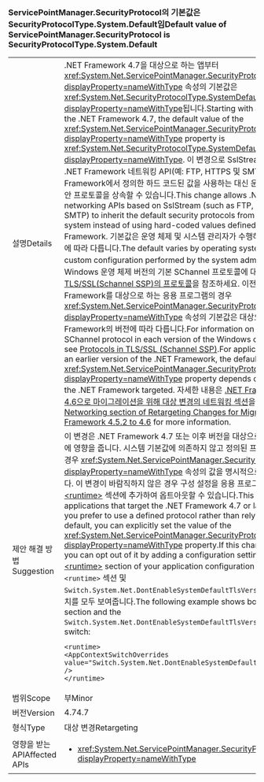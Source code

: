 ### <a name="default-value-of-servicepointmanagersecurityprotocol-is-securityprotocoltypesystemdefault"></a><span data-ttu-id="ff41a-101">ServicePointManager.SecurityProtocol의 기본값은 SecurityProtocolType.System.Default임</span><span class="sxs-lookup"><span data-stu-id="ff41a-101">Default value of ServicePointManager.SecurityProtocol is SecurityProtocolType.System.Default</span></span>

|   |   |
|---|---|
|<span data-ttu-id="ff41a-102">설명</span><span class="sxs-lookup"><span data-stu-id="ff41a-102">Details</span></span>|<span data-ttu-id="ff41a-103">.NET Framework 4.7을 대상으로 하는 앱부터 <xref:System.Net.ServicePointManager.SecurityProtocol?displayProperty=nameWithType> 속성의 기본값은 <xref:System.Net.SecurityProtocolType.SystemDefault?displayProperty=nameWithType>됩니다.</span><span class="sxs-lookup"><span data-stu-id="ff41a-103">Starting with apps that target the .NET Framework 4.7, the default value of the <xref:System.Net.ServicePointManager.SecurityProtocol?displayProperty=nameWithType> property is <xref:System.Net.SecurityProtocolType.SystemDefault?displayProperty=nameWithType>.</span></span> <span data-ttu-id="ff41a-104">이 변경으로 SslStream을 기반으로 하는 .NET Framework 네트워킹 API(예: FTP, HTTPS 및 SMTP)가 .NET Framework에서 정의한 하드 코드된 값을 사용하는 대신 운영 체제에서 기본 보안 프로토콜을 상속할 수 있습니다.</span><span class="sxs-lookup"><span data-stu-id="ff41a-104">This change allows .NET Framework networking APIs based on SslStream (such as FTP, HTTPS, and SMTP) to inherit the default security protocols from the operating system instead of using hard-coded values defined by the .NET Framework.</span></span> <span data-ttu-id="ff41a-105">기본값은 운영 체제 및 시스템 관리자가 수행하는 사용자 정의 구성에 따라 다릅니다.</span><span class="sxs-lookup"><span data-stu-id="ff41a-105">The default varies by operating system and any custom configuration performed by the system administrator.</span></span> <span data-ttu-id="ff41a-106">각 Windows 운영 체제 버전의 기본 SChannel 프로토콜에 대한 자세한 내용은 [TLS/SSL(Schannel SSP)의 프로토콜](https://msdn.microsoft.com/library/windows/desktop/mt808159.aspx)을 참조하세요. 이전 버전의 .NET Framework를 대상으로 하는 응용 프로그램의 경우 <xref:System.Net.ServicePointManager.SecurityProtocol?displayProperty=nameWithType> 속성의 기본값은 대상으로 하는 .NET Framework의 버전에 따라 다릅니다.</span><span class="sxs-lookup"><span data-stu-id="ff41a-106">For information on the default SChannel protocol in each version of the Windows operating system, see [Protocols in TLS/SSL (Schannel SSP)](https://msdn.microsoft.com/library/windows/desktop/mt808159.aspx).For applications that target an earlier version of the .NET Framework, the default value of the <xref:System.Net.ServicePointManager.SecurityProtocol?displayProperty=nameWithType> property depends on the version of the .NET Framework targeted.</span></span> <span data-ttu-id="ff41a-107">자세한 내용은 [.NET Framework 4.5.2에서 4.6으로 마이그레이션을 위해 대상 변경의 네트워킹 섹션](~/docs/framework/migration-guide/retargeting/4.5.2-4.6.md#networking)을 참조하세요.</span><span class="sxs-lookup"><span data-stu-id="ff41a-107">See the [Networking section of Retargeting Changes for Migration from .NET Framework 4.5.2 to 4.6](~/docs/framework/migration-guide/retargeting/4.5.2-4.6.md#networking) for more information.</span></span>|
|<span data-ttu-id="ff41a-108">제안 해결 방법</span><span class="sxs-lookup"><span data-stu-id="ff41a-108">Suggestion</span></span>|<span data-ttu-id="ff41a-109">이 변경은 .NET Framework 4.7 또는 이후 버전을 대상으로 하는 응용 프로그램에 영향을 줍니다. 시스템 기본값에 의존하지 않고 정의된 프로토콜을 사용하려는 경우 <xref:System.Net.ServicePointManager.SecurityProtocol?displayProperty=nameWithType> 속성의 값을 명시적으로 설정할 수 있습니다. 이 변경이 바람직하지 않은 경우 구성 설정을 응용 프로그램 구성 파일의 [\<runtime>](~/docs/framework/configure-apps/file-schema/runtime/runtime-element.md) 섹션에 추가하여 옵트아웃할 수 있습니다.</span><span class="sxs-lookup"><span data-stu-id="ff41a-109">This change affects applications that target the .NET Framework 4.7 or later versions.If you prefer to use a defined protocol rather than relying on the system default, you can explicitly set the value of the <xref:System.Net.ServicePointManager.SecurityProtocol?displayProperty=nameWithType> property.If this change is undesirable, you can opt out of it by adding a configuration setting to the [\<runtime>](~/docs/framework/configure-apps/file-schema/runtime/runtime-element.md) section of your application configuration file.</span></span> <span data-ttu-id="ff41a-110">다음 예제에서는 <code>&lt;runtime&gt;</code> 섹션 및 <code>Switch.System.Net.DontEnableSystemDefaultTlsVersions</code> 옵트아웃 스위치를 모두 보여줍니다.</span><span class="sxs-lookup"><span data-stu-id="ff41a-110">The following example shows both the <code>&lt;runtime&gt;</code> section and the <code>Switch.System.Net.DontEnableSystemDefaultTlsVersions</code> opt-out switch:</span></span><pre><code class="language-xml">&lt;runtime&gt;&#13;&#10;&lt;AppContextSwitchOverrides value=&quot;Switch.System.Net.DontEnableSystemDefaultTlsVersions=true&quot; /&gt;&#13;&#10;&lt;/runtime&gt;&#13;&#10;</code></pre>|
|<span data-ttu-id="ff41a-111">범위</span><span class="sxs-lookup"><span data-stu-id="ff41a-111">Scope</span></span>|<span data-ttu-id="ff41a-112">부</span><span class="sxs-lookup"><span data-stu-id="ff41a-112">Minor</span></span>|
|<span data-ttu-id="ff41a-113">버전</span><span class="sxs-lookup"><span data-stu-id="ff41a-113">Version</span></span>|<span data-ttu-id="ff41a-114">4.7</span><span class="sxs-lookup"><span data-stu-id="ff41a-114">4.7</span></span>|
|<span data-ttu-id="ff41a-115">형식</span><span class="sxs-lookup"><span data-stu-id="ff41a-115">Type</span></span>|<span data-ttu-id="ff41a-116">대상 변경</span><span class="sxs-lookup"><span data-stu-id="ff41a-116">Retargeting</span></span>|
|<span data-ttu-id="ff41a-117">영향을 받는 API</span><span class="sxs-lookup"><span data-stu-id="ff41a-117">Affected APIs</span></span>|<ul><li><xref:System.Net.ServicePointManager.SecurityProtocol?displayProperty=nameWithType></li></ul>|

